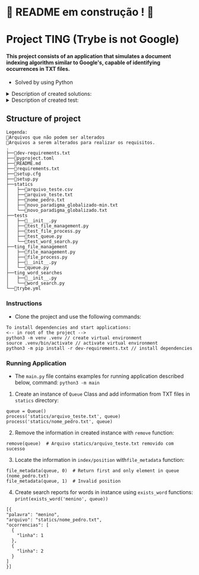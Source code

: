 # :construction: README em construção ! :construction:

# Project TING (Trybe is not Google)

#### This project consists of an application that simulates a document indexing algorithm similar to Google's, capable of identifying occurrences in TXT files.

* Solved by using Python

<details>
<summary>Description of created solutions:</summary>
<br>
  
| Function | Description | Location |
| ----------- | ----------- | ----------- |
| `Queue`   | Class created for storing files by queues | `ting_file_management/queue.py` |
| `txt_importer`   | Function capable of reading TXT files and returning them in list format | `ting_file_management/file_management.py` |
| `process`   | Function to import information from TXT file and add it to instance of `Queue` Class | `ting_file_management/file_process.py` |
| `remove`   | Function to remove first processed file present in instance | `ting_file_management/file_process.py` |
| `file_metadata`   | Function to find data in instance via given index | `ting_file_management/file_process.py` |
| `exists_word`   | Function to check for existence of a word in all processed files, returning a simplified report | `ting_word_searches/word_search.py` |
| `search_by_word`   | - | `ting_word_searches/word_search.py` |

</details>

<details>
<summary>Description of created test:</summary>
<br>
  
| Test | Description | Location |
| ----------- | ----------- | ----------- |
| `test_basic_priority_queueing`   | - | `tests/priority_queue/test_priority_queue.py` |

</details>


## Structure of project
  ```
  Legenda:
  🔸Arquivos que não podem ser alterados
  🔹Arquivos a serem alterados para realizar os requisitos.
  .
  ├──🔸dev-requirements.txt
  ├──🔸pyproject.toml
  ├──🔸README.md
  ├──🔸requirements.txt
  ├──🔸setup.cfg
  ├──🔸setup.py
  ├──statics
  │   ├──🔸arquivo_teste.csv
  │   ├──🔸arquivo_teste.txt
  │   ├──🔸nome_pedro.txt
  │   ├──🔸novo_paradigma_globalizado-min.txt
  │   └──🔸novo_paradigma_globalizado.txt
  ├──tests
  │   ├──🔸__init__.py
  │   ├──🔸test_file_management.py
  │   ├──🔸test_file_process.py
  │   ├──🔸test_queue.py
  │   └──🔸test_word_search.py
  ├──ting_file_management
  │   ├──🔹file_management.py
  │   ├──🔹file_process.py
  │   ├──🔸__init__.py
  │   └──🔹queue.py
  ├──ting_word_searches
  │   ├──🔸__init__.py
  │   └──🔹word_search.py
  └──🔸trybe.yml
```

### Instructions
* Clone the project and use the following commands:
  
```
To install dependencies and start applications:
<-- in root of the project -->
python3 -m venv .venv // create virtual environment
source .venv/bin/activate // activate virtual environment
python3 -m pip install -r dev-requirements.txt // install dependencies

```
### Running Application
* The `main.py` file contains examples for running application described below, command: `python3 -m main`

1. Create an instance of `Queue` Class and add information from TXT files in `statics` directory:
  ```
  queue = Queue()
  process('statics/arquivo_teste.txt', queue)
  process('statics/nome_pedro.txt', queue)
  ```
2. Remove the information in created instance with `remove` function:
  ```
  remove(queue)  # Arquivo statics/arquivo_teste.txt removido com sucesso
  ```
3. Locate the information in `index/position` with`file_metadata` function:
  ```
  file_metadata(queue, 0)  # Return first and only element in queue (nome_pedro.txt)
  file_metadata(queue, 1)  # Invalid position
  ```
4. Create search reports for words in instance using `exists_word` functions:
   `print(exists_word('menino', queue))`
  ```
  [{
  "palavra": "menino",
  "arquivo": "statics/nome_pedro.txt",
  "ocorrencias": [
    {
      "linha": 1
    },
    {
      "linha": 2
    }
  ]
}]
  ```
